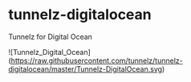 # tunnelz-digitalocean
Tunnelz for Digital Ocean

![Tunnelz_Digital_Ocean]
(https://raw.githubusercontent.com/tunnelz/tunnelz-digitalocean/master/Tunnelz-DigitalOcean.svg)
